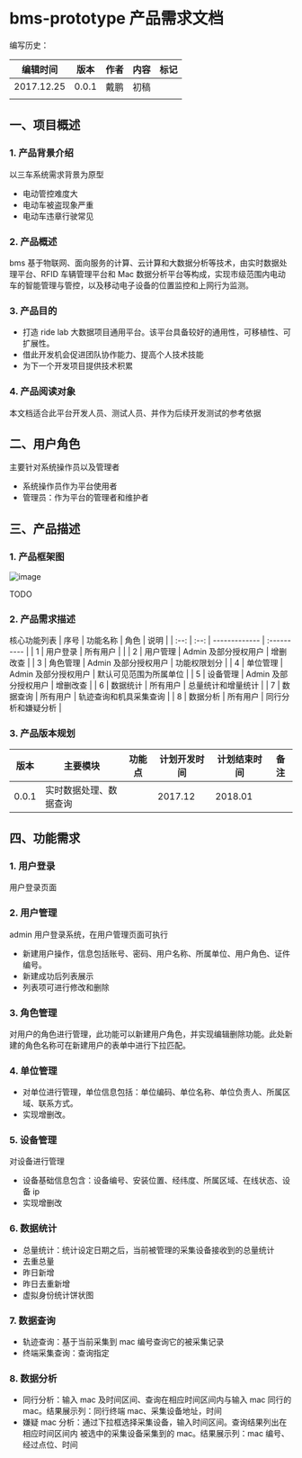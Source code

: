 # bms-prototype 产品需求文档

编写历史：

| 编辑时间       | 版本    | 作者   | 内容   | 标记   |
| ---------- | ----- | ---- | ---- | ---- |
| 2017.12.25 | 0.0.1 | 戴鹏   | 初稿   |      |
|            |       |      |      |      |

## 一、项目概述

### 1. 产品背景介绍

以三车系统需求背景为原型

- 电动管控难度大
- 电动车被盗现象严重
- 电动车违章行驶常见

### 2. 产品概述

bms 基于物联网、面向服务的计算、云计算和大数据分析等技术，由实时数据处理平台、RFID 车辆管理平台和 Mac 数据分析平台等构成，实现市级范围内电动车的智能管理与管控，以及移动电子设备的位置监控和上网行为监测。

### 3. 产品目的

- 打造 ride lab 大数据项目通用平台。该平台具备较好的通用性，可移植性、可扩展性。
- 借此开发机会促进团队协作能力、提高个人技术技能
- 为下一个开发项目提供技术积累

### 4. 产品阅读对象

本文档适合此平台开发人员、测试人员、并作为后续开发测试的参考依据

## 二、用户角色

主要针对系统操作员以及管理者

- 系统操作员作为平台使用者
- 管理员：作为平台的管理者和维护者

## 三、产品描述

### 1. 产品框架图

![image](https://note.youdao.com/yws/api/personal/file/A2770D42BA094AA780692D930AA6EF86?method=download&shareKey=8fe28ae8a597874f7f5fe8a438ff9dfd)

TODO

### 2. 产品需求描述

核心功能列表
|  序号  | 功能名称 | 角色            | 说明          |
| :--: | :--: | ------------- | :---------- |
|  1   | 用户登录 | 所有用户          |             |
|  2   | 用户管理 | Admin 及部分授权用户 | 增删改查        |
|  3   | 角色管理 | Admin 及部分授权用户 | 功能权限划分      |
|  4   | 单位管理 | Admin 及部分授权用户 | 默认可见范围为所属单位 |
|  5   | 设备管理 | Admin 及部分授权用户 | 增删改查        |
|  6   | 数据统计 | 所有用户          | 总量统计和增量统计   |
|  7   | 数据查询 | 所有用户          | 轨迹查询和机具采集查询 |
|  8   | 数据分析 | 所有用户          | 同行分析和嫌疑分析   |

### 3. 产品版本规划

| 版本    | 主要模块        | 功能点  | 计划开发时间  | 计划结束时间  | 备注   |
| ----- | ----------- | ---- | ------- | ------- | ---- |
| 0.0.1 | 实时数据处理、数据查询 |      | 2017.12 | 2018.01 |      |

## 四、功能需求

### 1. 用户登录

用户登录页面

### 2. 用户管理

admin 用户登录系统，在用户管理页面可执行

- 新建用户操作，信息包括账号、密码、用户名称、所属单位、用户角色、证件编号。
- 新建成功后列表展示
- 列表项可进行修改和删除

### 3. 角色管理

对用户的角色进行管理，此功能可以新建用户角色，并实现编辑删除功能。此处新建的角色名称可在新建用户的表单中进行下拉匹配。

### 4. 单位管理

- 对单位进行管理，单位信息包括：单位编码、单位名称、单位负责人、所属区域、联系方式。
- 实现增删改。

### 5. 设备管理

对设备进行管理

- 设备基础信息包含：设备编号、安装位置、经纬度、所属区域、在线状态、设备 ip
- 实现增删改

### 6. 数据统计

- 总量统计：统计设定日期之后，当前被管理的采集设备接收到的总量统计
- 去重总量
- 昨日新增
- 昨日去重新增
- 虚拟身份统计饼状图

### 7. 数据查询

- 轨迹查询：基于当前采集到 mac 编号查询它的被采集记录
- 终端采集查询：查询指定

### 8. 数据分析

- 同行分析：输入 mac 及时间区间、查询在相应时间区间内与输入 mac 同行的 mac。结果展示列：同行终端 mac、采集设备地址，时间
- 嫌疑 mac 分析：通过下拉框选择采集设备，输入时间区间。查询结果列出在相应时间区间内  被选中的采集设备采集到的 mac。结果展示列：mac 编号、经过点位、时间
